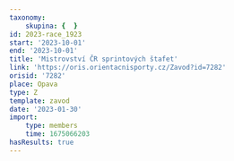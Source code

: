 ```yaml
---
taxonomy:
    skupina: {  }
id: 2023-race_1923
start: '2023-10-01'
end: '2023-10-01'
title: 'Mistrovství ČR sprintových štafet'
link: 'https://oris.orientacnisporty.cz/Zavod?id=7282'
orisid: '7282'
place: Opava
type: Z
template: zavod
date: '2023-01-30'
import:
    type: members
    time: 1675066203
hasResults: true
---
```


